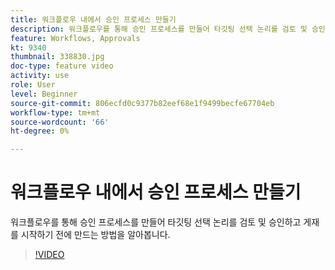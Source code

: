 ```yaml
---
title: 워크플로우 내에서 승인 프로세스 만들기
description: 워크플로우를 통해 승인 프로세스를 만들어 타깃팅 선택 논리를 검토 및 승인하고 게재를 시작하기 전에 만드는 방법을 알아봅니다.
feature: Workflows, Approvals
kt: 9340
thumbnail: 338830.jpg
doc-type: feature video
activity: use
role: User
level: Beginner
source-git-commit: 806ecfd0c9377b82eef68e1f9499becfe67704eb
workflow-type: tm+mt
source-wordcount: '66'
ht-degree: 0%

---
```



# 워크플로우 내에서 승인 프로세스 만들기

워크플로우를 통해 승인 프로세스를 만들어 타깃팅 선택 논리를 검토 및 승인하고 게재를 시작하기 전에 만드는 방법을 알아봅니다.

>[!VIDEO](https://video.tv.adobe.com/v/338830?quality=12)
